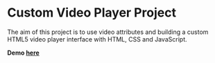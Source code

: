 # Custom Video Player Project

The aim of this project is to use video attributes and building a custom HTML5 video player interface with HTML, CSS and JavaScript.

**Demo [here](https://neslinbaydar.github.io/JS-30/11%20Custom%20Video%20Player/index.html)**
